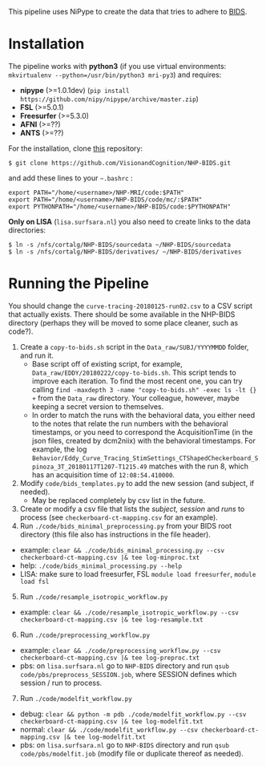 This pipeline uses NiPype to create the data that tries to adhere to [BIDS](http://bids.neuroimaging.io).

Installation
============

The pipeline works with **python3** (if you use virtual environments: `mkvirtualenv --python=/usr/bin/python3 mri-py3`) and requires:
* **nipype** (>=1.0.1dev) (`pip install https://github.com/nipy/nipype/archive/master.zip`)
* **FSL** (>=5.0.1)
* **Freesurfer** (>=5.3.0)
* **AFNI** (>=??)
* **ANTS** (>=??)

For the installation, clone [this](https://github.com/VisionandCognition/NHP-BIDS/) repository:

    $ git clone https://github.com/VisionandCognition/NHP-BIDS.git
    
and add these lines to your ``~.bashrc`` :

```
export PATH="/home/<username>/NHP-MRI/code:$PATH"
export PATH="/home/<username>/NHP-BIDS/code/mc/:$PATH"
export PYTHONPATH="/home/<username>/NHP-BIDS/code:$PYTHONPATH"
``` 

**Only on LISA** (`lisa.surfsara.nl`) you also need to create links to the data directories:

    $ ln -s /nfs/cortalg/NHP-BIDS/sourcedata ~/NHP-BIDS/sourcedata
    $ ln -s /nfs/cortalg/NHP-BIDS/derivatives/ ~/NHP-BIDS/derivatives

Running the Pipeline
====================

You should change the `curve-tracing-20180125-run02.csv` to a CSV script that actually exists. There should be some available in the NHP-BIDS directory (perhaps they will be moved to some place cleaner, such as code?).

1. Create a `copy-to-bids.sh` script in the `Data_raw/SUBJ/YYYYMMDD` folder, and run it.
   * Base script off of existing script, for example, `Data_raw/EDDY/20180222/copy-to-bids.sh`. This script tends to improve each iteration. To find the most recent one, you can try calling `find -maxdepth 3 -name "copy-to-bids.sh" -exec ls -lt {} +` from the `Data_raw` directory. Your colleague, however, maybe keeping a secret version to themselves.
   * In order to match the runs with the behavioral data, you either need to the notes that relate the run numbers with the behavioral timestamps, or you need to correspond the AcquisitionTime (in the json files, created by dcm2niix) with the behavioral timestamps. For example, the log `Behavior/Eddy_Curve_Tracing_StimSettings_CTShapedCheckerboard_Spinoza_3T_20180117T1207-T1215.49` matches with the run 8, which has an acquisition time of `12:08:54.410000`.
2. Modify `code/bids_templates.py` to add the new session (and subject, if needed).
   * May be replaced completely by csv list in the future.
3. Create or modify a csv file that lists the *subject, session* and *runs* to process (see `checkerboard-ct-mapping.csv` for an example).
4. Run `./code/bids_minimal_preprocessing.py` from your BIDS root directory (this file also has instructions in the file header).
  * example: `clear && ./code/bids_minimal_processing.py --csv checkerboard-ct-mapping.csv |& tee log-minproc.txt`
  * help: `./code/bids_minimal_processing.py --help`
  * LISA: make sure to load freesurfer, FSL ``module load freesurfer``, ``module load fsl``
5. Run `./code/resample_isotropic_workflow.py`
  * example: `clear && ./code/resample_isotropic_workflow.py --csv checkerboard-ct-mapping.csv |& tee log-resample.txt`
6. Run `./code/preprocessing_workflow.py`
  * example: `clear && ./code/preprocessing_workflow.py --csv checkerboard-ct-mapping.csv |& tee log-preproc.txt`
  * pbs: on `lisa.surfsara.nl` go to `NHP-BIDS` directory and run `qsub code/pbs/preprocess_SESSION.job`, where SESSION defines which session / run to process.
7. Run `./code/modelfit_workflow.py`
  * debug: `clear && python -m pdb ./code/modelfit_workflow.py --csv checkerboard-ct-mapping.csv |& tee log-modelfit.txt`
  * normal: `clear && ./code/modelfit_workflow.py --csv checkerboard-ct-mapping.csv |& tee log-modelfit.txt`
  * pbs: on `lisa.surfsara.nl` go to `NHP-BIDS` directory and run `qsub code/pbs/modelfit.job` (modify file or duplicate thereof as needed).
